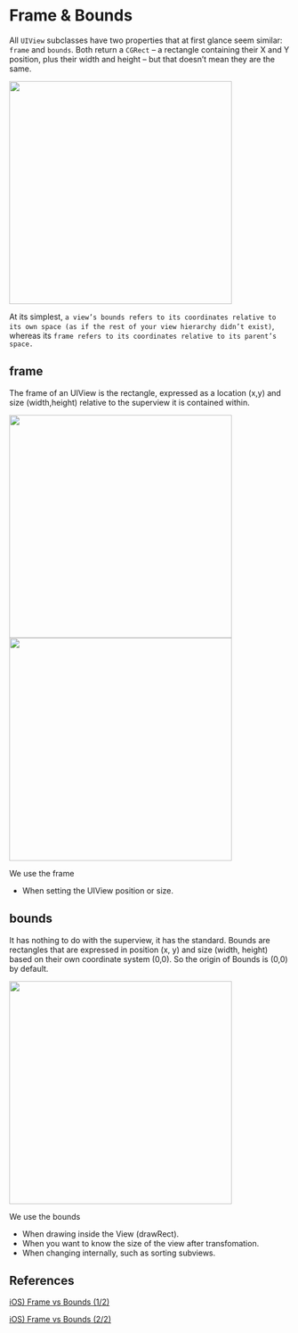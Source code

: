# Frame & Bounds

All `UIView` subclasses have two properties that at first glance seem similar: `frame` and `bounds`. Both return a `CGRect` – a rectangle containing their X and Y position, plus their width and height – but that doesn’t mean they are the same.

<img src="https://user-images.githubusercontent.com/50784573/110612294-63f4c400-81d3-11eb-9d95-75b0ff5873ec.png" height=400/>

At its simplest, `a view’s bounds refers to its coordinates relative to its own space (as if the rest of your view hierarchy didn’t exist)`, whereas its `frame refers to its coordinates relative to its parent’s space.`

## frame

The frame of an UIView is the rectangle, expressed as a location (x,y) and size (width,height) relative to the superview it is contained within.

<img src="https://user-images.githubusercontent.com/50784573/110607770-e4fd8c80-81ce-11eb-9811-77464c741829.png" height=400/>
<img src="https://user-images.githubusercontent.com/50784573/110612072-2ee87180-81d3-11eb-85f2-759e2f82abb2.png" height=400/>

We use the frame

- When setting the UIView position or size.

## bounds

It has nothing to do with the superview, it has the standard.
Bounds are rectangles that are expressed in position (x, y) and size (width, height) based on their own coordinate system (0,0). So the origin of Bounds is (0,0) by default.

<img src="https://user-images.githubusercontent.com/50784573/110607765-e333c900-81ce-11eb-9562-f4661641a2bc.png" height=400/>

We use the bounds

- When drawing inside the View (drawRect).
- When you want to know the size of the view after transfomation.
- When changing internally, such as sorting subviews.

## References

[iOS) Frame vs Bounds (1/2)](https://zeddios.tistory.com/203)

[iOS) Frame vs Bounds (2/2)](https://zeddios.tistory.com/231)
